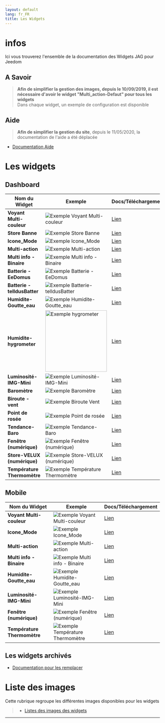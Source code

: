 ```yaml
---
layout: default
lang: fr_FR
title: Les Widgets
---
```


# infos

Ici vous trouverez l'ensemble de la documentation des Widgets JAG pour Jeedom

## A Savoir

> **Afin de simplifier la gestion des images, depuis le 10/09/2019, il est nécessaire d'avoir le widget "Multi_action-Defaut" pour tous les widgets**<br/>
> Dans chaque widget, un exemple de configuration est disponible

## Aide

> **Afin de simplifier la gestion du site**, depuis le 11/05/2020, la documentation de l'aide a été déplacée<br/>

- [Documentation Aide]({{site.baseurl}}/{{site.help}}/{{page.lang}})

# Les widgets

## Dashboard

| Nom du Widget                | Exemple                                                                                            | Docs/Téléchargement                               |
| ---------------------------- | -------------------------------------------------------------------------------------------------- | ------------------------------------------------- |
| **Voyant Multi-couleur**     | <img src="../{{site.img}}/exemple/d/voyant_multicouleur.png" alt="Exemple Voyant Multi-couleur" /> | <a href="./WIDGET_d_VoyantMulticouleur">Lien</a>  |
| **Store Banne**              | <img src="../{{site.img}}/exemple/d/store_banne.png" alt="Exemple Store Banne" />                  | <a href="./WIDGET_d_Store_banne">Lien</a>         |
| **Icone_Mode**               | <img src="../{{site.img}}/exemple/d/icone_mode.png" alt="Exemple Icone_Mode" />                    | <a href="./WIDGET_d_Icon_Mode">Lien</a>           |
| **Multi-action**             | <img src="../{{site.img}}/exemple/d/multi_action.png" alt="Exemple Multi-action" />                | <a href="./WIDGET_d_Multi_action_Defaut">Lien</a> |
| **Multi info - Binaire**     | <img src="../{{site.img}}/exemple/d/multi_binaire.png" alt="Exemple Multi info - Binaire" />       | <a href="./WIDGET_d_Multi_info_Binaire">Lien</a>  |
| **Batterie - EeDomus**       | <img src="../{{site.img}}/exemple/d/bat_eedomus.png" alt="Exemple Batterie - EeDomus" />           | <a href="./WIDGET_d_Bat_EeDomus">Lien</a>         |
| **Batterie - telldusBatter** | <img src="../{{site.img}}/exemple/d/bat_telldusbatter.png" alt="Exemple Batterie-telldusBatter" /> | <a href="./WIDGET_d_Bat_telldusBattery">Lien</a>  |
| **Humidite-Goutte_eau**      | <img src="../{{site.img}}/exemple/d/humidite_goutte_eau.png" alt="Exemple Humidite-Goutte_eau" />  | <a href="./WIDGET_d_Humidite_Goutte_eau">Lien</a> |
| **Humidite-hygrometer**      | <img src="../{{site.img}}/exemple/d/hygrometer.png" width="200" alt="Exemple hygrometer" />        | <a href="./WIDGET_d_hygrometer">Lien</a>          |
| **Luminosité-IMG-Mini**      | <img src="../{{site.img}}/exemple/d/lumi.png" alt="Exemple Luminosité-IMG-Mini" />                 | <a href="./WIDGET_d_Lum_IMG_mini">Lien</a>        |
| **Baromètre**                | <img src="../{{site.img}}/exemple/d/baro.png" alt="Exemple Baromètre" />                           | <a href="./WIDGET_d_baro">Lien</a>                |
| **Biroute - vent**           | <img src="../{{site.img}}/exemple/d/biroute.png" alt="Exemple Biroute Vent" />                     | <a href="./WIDGET_d_biroute">Lien</a>             |
| **Point de rosée**           | <img src="../{{site.img}}/exemple/d/rosee.png" alt="Exemple Point de rosée" />                     | <a href="./WIDGET_d_rosee">Lien</a>               |
| **Tendance-Baro**            | <img src="../{{site.img}}/exemple/d/tendance.png" alt="Exemple Tendance-Baro" />                   | <a href="./WIDGET_d_tendance">Lien</a>            |
| **Fenêtre (numérique)**      | <img src="../{{site.img}}/exemple/d/fenetre.png" alt="Exemple Fenêtre (numérique)" />              | <a href="./WIDGET_d_fenetre">Lien</a>             |
| **Store-VELUX (numérique)**  | <img src="../{{site.img}}/exemple/d/store_velux.png" alt="Exemple Store-VELUX (numérique)" />      | <a href="./WIDGET_d_Store_Velux_num">Lien</a>     |
| **Température Thermomètre**  | <img src="../{{site.img}}/exemple/d/temperature.png" alt="Exemple Température Thermomètre" />      | <a href="./WIDGET_d_Thermometre">Lien</a>         |

## Mobile

| Nom du Widget               | Exemple                                                                                            | Docs/Téléchargement                               |
| --------------------------- | -------------------------------------------------------------------------------------------------- | ------------------------------------------------- |
| **Voyant Multi-couleur**    | <img src="../{{site.img}}/exemple/m/voyant_multicouleur.png" alt="Exemple Voyant Multi-couleur" /> | <a href="./WIDGET_m_VoyantMulticouleur">Lien</a>  |
| **Icone_Mode**              | <img src="../{{site.img}}/exemple/m/icone_mode.png" alt="Exemple Icone_Mode" />                    | <a href="./WIDGET_m_Icon_Mode">Lien</a>           |
| **Multi-action**            | <img src="../{{site.img}}/exemple/m/multi_action.png" alt="Exemple Multi-action" />                | <a href="./WIDGET_m_Multi_action_Defaut">Lien</a> |
| **Multi info - Binaire**    | <img src="../{{site.img}}/exemple/m/multi_binaire.png" alt="Exemple Multi info - Binaire" />       | <a href="./WIDGET_m_Multi_info_Binaire">Lien</a>  |
| **Humidite-Goutte_eau**     | <img src="../{{site.img}}/exemple/m/humidite_goutte_eau.png" alt="Exemple Humidite-Goutte_eau" />  | <a href="./WIDGET_m_Humidite_Goutte_eau">Lien</a> |
| **Luminosité-IMG-Mini**     | <img src="../{{site.img}}/exemple/m/lumi.png" alt="Exemple Luminosité-IMG-Mini" />                 | <a href="./WIDGET_m_Lum_IMG_mini">Lien</a>        |
| **Fenêtre (numérique)**     | <img src="../{{site.img}}/exemple/m/fenetre.png" alt="Exemple Fenêtre (numérique)" />              | <a href="./WIDGET_m_fenetre">Lien</a>             |
| **Température Thermomètre** | <img src="../{{site.img}}/exemple/m/temperature.png" alt="Exemple Température Thermomètre" />      | <a href="./WIDGET_m_Thermometre">Lien</a>         |

## Les widgets archivés

- [Documentation pour les remplacer ]({{site.baseurl}}/{{site.archive}}/{{page.lang}})

# Liste des images

Cette rubrique regroupe les différentes images disponibles pour les widgets

> - <a href="./list_img">Listes des images des widgets </a>

<hr />
